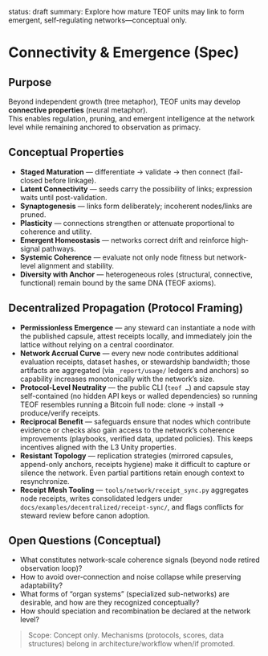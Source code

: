 <!-- markdownlint-disable MD013 -->
status: draft
summary: Explore how mature TEOF units may link to form emergent, self-regulating networks—conceptual only.

# Connectivity & Emergence (Spec)

## Purpose
Beyond independent growth (tree metaphor), TEOF units may develop **connective properties** (neural metaphor).  
This enables regulation, pruning, and emergent intelligence at the network level while remaining anchored to observation as primacy.

## Conceptual Properties
- **Staged Maturation** — differentiate → validate → then connect (fail-closed before linkage).
- **Latent Connectivity** — seeds carry the possibility of links; expression waits until post-validation.
- **Synaptogenesis** — links form deliberately; incoherent nodes/links are pruned.
- **Plasticity** — connections strengthen or attenuate proportional to coherence and utility.
- **Emergent Homeostasis** — networks correct drift and reinforce high-signal pathways.
- **Systemic Coherence** — evaluate not only node fitness but network-level alignment and stability.
- **Diversity with Anchor** — heterogeneous roles (structural, connective, functional) remain bound by the same DNA (TEOF axioms).

## Decentralized Propagation (Protocol Framing)
- **Permissionless Emergence** — any steward can instantiate a node with the published capsule, attest receipts locally, and immediately join the lattice without relying on a central coordinator.
- **Network Accrual Curve** — every new node contributes additional evaluation receipts, dataset hashes, or stewardship bandwidth; those artifacts are aggregated (via `_report/usage/` ledgers and anchors) so capability increases monotonically with the network’s size.
- **Protocol-Level Neutrality** — the public CLI (`teof …`) and capsule stay self-contained (no hidden API keys or walled dependencies) so running TEOF resembles running a Bitcoin full node: clone → install → produce/verify receipts.
- **Reciprocal Benefit** — safeguards ensure that nodes which contribute evidence or checks also gain access to the network’s coherence improvements (playbooks, verified data, updated policies). This keeps incentives aligned with the L3 Unity properties.
- **Resistant Topology** — replication strategies (mirrored capsules, append-only anchors, receipts hygiene) make it difficult to capture or silence the network. Even partial partitions retain enough context to resynchronize.
- **Receipt Mesh Tooling** — `tools/network/receipt_sync.py` aggregates node receipts, writes consolidated ledgers under `docs/examples/decentralized/receipt-sync/`, and flags conflicts for steward review before canon adoption.

## Open Questions (Conceptual)
- What constitutes network-scale coherence signals (beyond node retired observation loop)?
- How to avoid over-connection and noise collapse while preserving adaptability?
- What forms of “organ systems” (specialized sub-networks) are desirable, and how are they recognized conceptually?
- How should speciation and recombination be declared at the network level?

> Scope: Concept only. Mechanisms (protocols, scores, data structures) belong in architecture/workflow when/if promoted.
